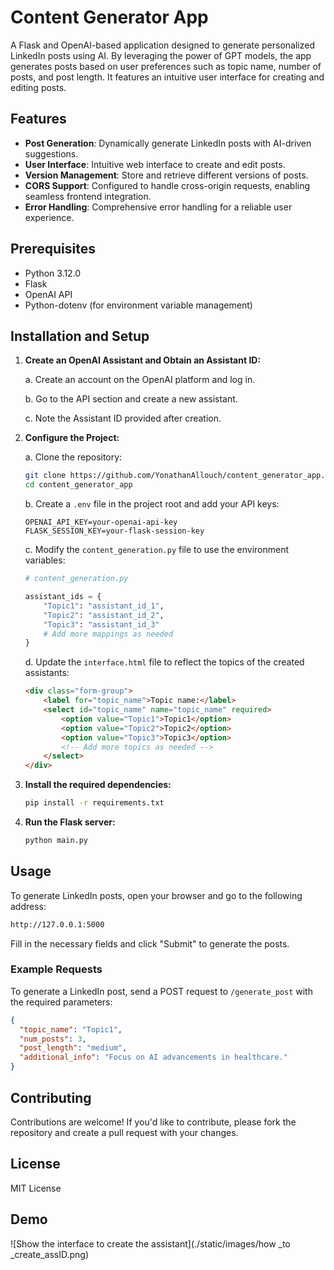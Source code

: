 # Content Generator App

A Flask and OpenAI-based application designed to generate personalized LinkedIn posts using AI. By leveraging the power of GPT models, the app generates posts based on user preferences such as topic name, number of posts, and post length. It features an intuitive user interface for creating and editing posts.

## Features

- **Post Generation**: Dynamically generate LinkedIn posts with AI-driven suggestions.
- **User Interface**: Intuitive web interface to create and edit posts.
- **Version Management**: Store and retrieve different versions of posts.
- **CORS Support**: Configured to handle cross-origin requests, enabling seamless frontend integration.
- **Error Handling**: Comprehensive error handling for a reliable user experience.

## Prerequisites

- Python 3.12.0
- Flask
- OpenAI API
- Python-dotenv (for environment variable management)

## Installation and Setup

1. **Create an OpenAI Assistant and Obtain an Assistant ID:**

    a. Create an account on the OpenAI platform and log in.

    b. Go to the API section and create a new assistant.

    c. Note the Assistant ID provided after creation.

2. **Configure the Project:**

    a. Clone the repository:

    ```bash
    git clone https://github.com/YonathanAllouch/content_generator_app.git
    cd content_generator_app
    ```

    b. Create a `.env` file in the project root and add your API keys:

    ```env
    OPENAI_API_KEY=your-openai-api-key
    FLASK_SESSION_KEY=your-flask-session-key
    ```

    c. Modify the `content_generation.py` file to use the environment variables:

    ```python
    # content_generation.py

    assistant_ids = {
        "Topic1": "assistant_id_1",
        "Topic2": "assistant_id_2",
        "Topic3": "assistant_id_3"
        # Add more mappings as needed
    }
    
    ```

    d. Update the `interface.html` file to reflect the topics of the created assistants:

    ```html
    <div class="form-group">
        <label for="topic_name">Topic name:</label>
        <select id="topic_name" name="topic_name" required>
            <option value="Topic1">Topic1</option>
            <option value="Topic2">Topic2</option>
            <option value="Topic3">Topic3</option>
            <!-- Add more topics as needed -->
        </select>
    </div>
    ```

3. **Install the required dependencies:**

    ```bash
    pip install -r requirements.txt
    ```

4. **Run the Flask server:**

    ```bash
    python main.py
    ```

## Usage

To generate LinkedIn posts, open your browser and go to the following address:
```bash
http://127.0.0.1:5000
```

Fill in the necessary fields and click "Submit" to generate the posts.

### Example Requests

To generate a LinkedIn post, send a POST request to `/generate_post` with the required parameters:

```json
{
  "topic_name": "Topic1",
  "num_posts": 3,
  "post_length": "medium",
  "additional_info": "Focus on AI advancements in healthcare."
}
```

## Contributing

Contributions are welcome! If you'd like to contribute, please fork the repository and create a pull request with your changes.

## License

MIT License

## Demo 

![Show the interface to create the assistant](./static/images/how _to _create_assID.png)

